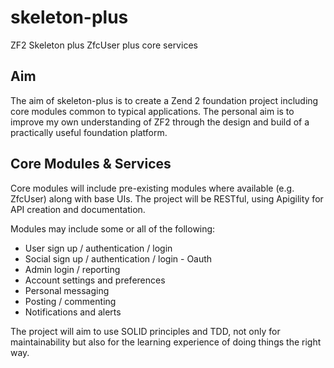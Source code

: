 # skeleton-plus
ZF2 Skeleton plus ZfcUser plus core services

## Aim
The aim of skeleton-plus is to create a Zend 2 foundation project including core modules common to typical applications. The personal aim is to improve my own understanding of ZF2 through the design and build of a practically useful foundation platform. 

## Core Modules & Services
Core modules will include pre-existing modules where available (e.g. ZfcUser) along with base UIs.  The project will be RESTful, using Apigility for API creation and documentation.

Modules may include some or all of the following:
* User sign up / authentication / login
* Social sign up / authentication / login - Oauth
* Admin login / reporting
* Account settings and preferences
* Personal messaging
* Posting / commenting
* Notifications and alerts

The project will aim to use SOLID principles and TDD, not only for maintainability but also for the learning experience of doing things the right way.
